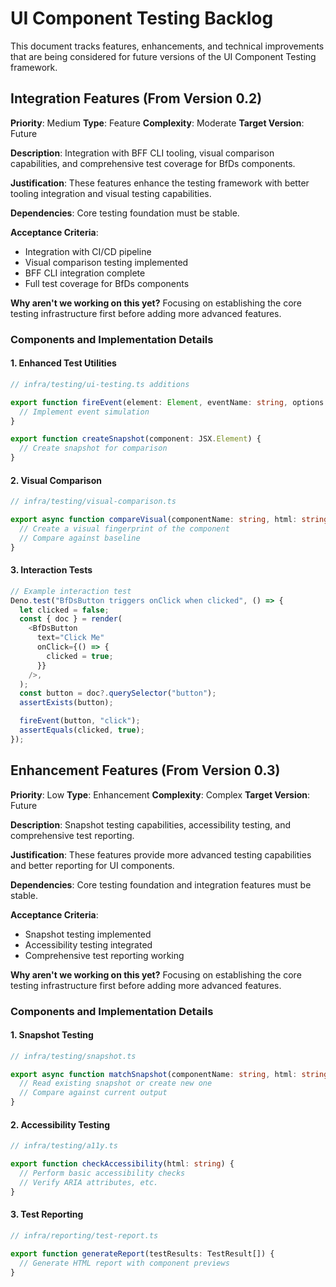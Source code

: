 # UI Component Testing Backlog

This document tracks features, enhancements, and technical improvements that are
being considered for future versions of the UI Component Testing framework.

## Integration Features (From Version 0.2)

**Priority**: Medium **Type**: Feature **Complexity**: Moderate **Target
Version**: Future

**Description**: Integration with BFF CLI tooling, visual comparison
capabilities, and comprehensive test coverage for BfDs components.

**Justification**: These features enhance the testing framework with better
tooling integration and visual testing capabilities.

**Dependencies**: Core testing foundation must be stable.

**Acceptance Criteria**:

- Integration with CI/CD pipeline
- Visual comparison testing implemented
- BFF CLI integration complete
- Full test coverage for BfDs components

**Why aren't we working on this yet?** Focusing on establishing the core testing
infrastructure first before adding more advanced features.

### Components and Implementation Details

#### 1. Enhanced Test Utilities

```typescript
// infra/testing/ui-testing.ts additions

export function fireEvent(element: Element, eventName: string, options = {}) {
  // Implement event simulation
}

export function createSnapshot(component: JSX.Element) {
  // Create snapshot for comparison
}
```

#### 2. Visual Comparison

```typescript
// infra/testing/visual-comparison.ts

export async function compareVisual(componentName: string, html: string) {
  // Create a visual fingerprint of the component
  // Compare against baseline
}
```

#### 3. Interaction Tests

```typescript
// Example interaction test
Deno.test("BfDsButton triggers onClick when clicked", () => {
  let clicked = false;
  const { doc } = render(
    <BfDsButton
      text="Click Me"
      onClick={() => {
        clicked = true;
      }}
    />,
  );
  const button = doc?.querySelector("button");
  assertExists(button);

  fireEvent(button, "click");
  assertEquals(clicked, true);
});
```

## Enhancement Features (From Version 0.3)

**Priority**: Low **Type**: Enhancement **Complexity**: Complex **Target
Version**: Future

**Description**: Snapshot testing capabilities, accessibility testing, and
comprehensive test reporting.

**Justification**: These features provide more advanced testing capabilities and
better reporting for UI components.

**Dependencies**: Core testing foundation and integration features must be
stable.

**Acceptance Criteria**:

- Snapshot testing implemented
- Accessibility testing integrated
- Comprehensive test reporting working

**Why aren't we working on this yet?** Focusing on establishing the core testing
infrastructure first before adding more advanced features.

### Components and Implementation Details

#### 1. Snapshot Testing

```typescript
// infra/testing/snapshot.ts

export async function matchSnapshot(componentName: string, html: string) {
  // Read existing snapshot or create new one
  // Compare against current output
}
```

#### 2. Accessibility Testing

```typescript
// infra/testing/a11y.ts

export function checkAccessibility(html: string) {
  // Perform basic accessibility checks
  // Verify ARIA attributes, etc.
}
```

#### 3. Test Reporting

```typescript
// infra/reporting/test-report.ts

export function generateReport(testResults: TestResult[]) {
  // Generate HTML report with component previews
}
```
